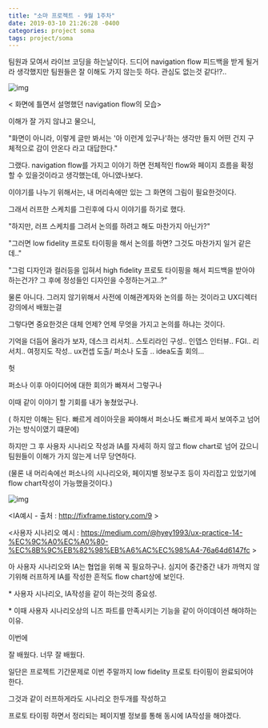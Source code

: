 ```yaml
---
title: "소마 프로젝트 - 9월 1주차"
date: 2019-03-10 21:26:28 -0400
categories: project soma
tags: project/soma
---
```


팀원과 모여서 라이브 코딩을 하는날이다. 드디어 navigation flow 피드백을 받게 될거라 생각했지만 팀원들은 잘 이해도 가지 않는듯 하다. 관심도 없는것 같다!?..



![img](http://t1.daumcdn.net/cfile/tistory/99275D4B5B93283911)

< 화면에 틀면서 설명했던 navigation flow의 모습>



이해가 잘 가지 않냐고 물으니, 



"화면이 아니라, 이렇게 글만 봐서는 '아 이런게 있구나'하는 생각만 들지 어떤 건지 구체적으로 감이 안온다 라고 대답한다."





그랬다. navigation flow를 가지고 이야기 하면 전체적인 flow와 페이지 흐름을 확정 할 수 있을것이라고 생각했는데, 아니였나보다.



이야기를 나누기 위해서는, 내 머리속에만 있는 그 화면의 그림이 필요한것이다.



그래서 러프한 스케치를 그린후에 다시 이야기를 하기로 했다.







"하지만, 러프 스케치를 그려서 논의를 하려고 해도 마찬가지 아닌가?"



"그러면 low fidelity  프로토 타이핑을 해서 논의를 하면? 그것도 마찬가지 일거 같은데.."



"그럼 디자인과 컬러등을 입혀서 high fidelity 프로토 타이핑을 해서 피드백을 받아야 하는건가? 그 후에 정성들인 디자인을 수정하는거고..?"





물론 아니다. 그러지 않기위해서 사전에 이해관계자와 논의를 하는 것이라고 UX디렉터 강의에서 배웠는걸



그렇다면 중요한것은 대체 언제? 언제 무엇을 가지고 논의를 하냐는 것이다.





기억을 더듬어 올라가 보자, 데스크 리서치.. 스토리라인 구성.. 인뎁스 인터뷰.. FGI.. 리서치.. 여정지도 작성.. ux컨셉 도출/ 퍼소나 도출 .. idea도출 회의...



헛



퍼소나 이후 아이디어에 대한 회의가 빠져서 그렇구나



이때 같이 이야기 할 기회를 내가 놓쳤었구나. 

( 하지만 이해는 된다. 빠르게 레이아웃을 짜야해서 퍼소나도 빠르게 짜서 보여주고 넘어가는 방식이였기 떄문에)



하지만 그 후 사용자 시나리오 작성과 IA를 자세히 하지 않고 flow chart로 넘어 갔으니 팀원들이 이해가 가지 않는게 너무 당연하다.



(물론 내 머리속에선 퍼소나의 시나리오와, 페이지별 정보구조 등이 자리잡고 있었기에 flow chart작성이 가능했을것이다.)





![img](http://t1.daumcdn.net/cfile/tistory/996A2E3D5B932E2823)

<IA예시 - 출처 : http://fixframe.tistory.com/9 >





<사용자 시나리오 예시 : https://medium.com/@hyey1993/ux-practice-14-%EC%9C%A0%EC%A0%80-%EC%8B%9C%EB%82%98%EB%A6%AC%EC%98%A4-76a64d6147fc >



아 사용자 시나리오와 IA는 협업을 위해 꼭 필요하구나. 심지어 중간중간 내가 까먹지 않기위해 러프하게 IA를 작성한 흔적도 flow chart상에 보인다.



\* 사용자 시나리오, IA작성을 같이 하는것의 중요성.

\* 이때 사용자 시나리오상의 니즈 파트를 만족시키는 기능을 같이 아이데이션 해야하는 이유.



이번에 



잘 배웠다. 너무 잘 배웠다.



일단은 프로젝트 기간문제로 이번 주말까지 low fidelity 프로토 타이핑이 완료되어야 한다.



그것과 같이 러프하게라도 시나리오 한두개를 작성하고



프로토 타이핑 하면서 정리되는 페이지별 정보를 통해 동시에 IA작성을 해야겠다. 